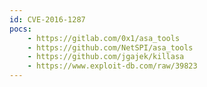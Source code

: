 ```yaml
---
id: CVE-2016-1287
pocs:
    - https://gitlab.com/0x1/asa_tools
    - https://github.com/NetSPI/asa_tools
    - https://github.com/jgajek/killasa
    - https://www.exploit-db.com/raw/39823
---
```


